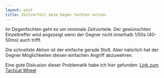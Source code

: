 ```yaml
---
layout: post
title: Zeitvorteil beim Degen fechten nutzen. 
---
```


Im Degenfechten geht es um minimale Zeitvorteile. Der gewünschten Einzeltreffer wird angezeigt wenn der Gegner nicht innerhalb 1/50s (40-50ms) auch trifft.

Die schnellste Aktion ist der einfache gerade Stoß. Aber natürlich hat der Gegner Möglichkeiten diesen einfachen Angriff abzuwehren.

Eine gute Diskusion dieser Problematik habe ich hier gefunden: [Link zum Tactical Wheel](https://www.youtube.com/watch?v=yH9kjO5VMJI) 
